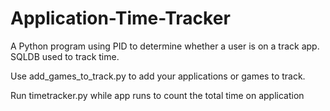 # Application-Time-Tracker
A Python program using PID to determine whether a user is on a track app. SQLDB used to track time.


Use add_games_to_track.py to add your applications or games to track.

Run timetracker.py while app runs to count the total time on application
